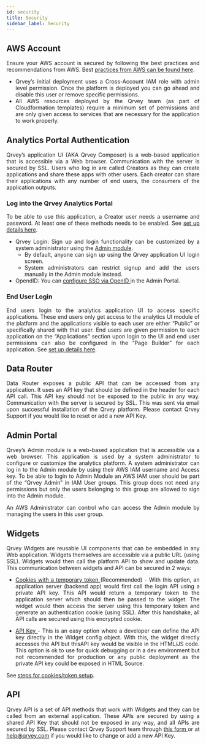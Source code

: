 ```yaml
---
id: security
title: Security
sidebar_label: Security
---
```

 
<div style="text-align: justify">

## AWS Account
Ensure your AWS account is secured by following the best practices and recommendations from AWS. Best <a href="https://aws.amazon.com/architecture/security-identity-compliance/?cards-all.sort-by=item.additionalFields.sortDate&cards-all.sort-order=desc">practices from AWS can be found here</a>.
* Qrvey’s initial deployment uses a Cross-Account IAM role with admin level permission. Once the platform is deployed you can go ahead and disable this user or remove specific permissions.
* All AWS resources deployed by the Qrvey team (as part of Cloudformation templates) require a minimum set of permissions and are only given access to services that are necessary for the application to work properly.

## Analytics Portal Authentication
Qrvey’s application UI (AKA Qrvey Composer) is a web-based application that is accessible via a Web browser. Communication with the server is secured by SSL. Users who log in are called Creators as they can create applications and share these apps with other users. Each creator can share their applications with any number of end users, the consumers of the application outputs.

### Log into the Qrvey Analytics Portal
To be able to use this application, a Creator user needs a username and password. At least one of these methods needs to be enabled.
See <a href="/docs/admin/admin-sections-platform/">set up details here</a>.

* Qrvey Login: Sign up and login functionality can be customized by a system administrator using the <a href="/docs/admin/admin-sections-platform/">Admin module</a>. 
  * By default, anyone can sign up using the Qrvey application UI login screen. 
  * System administrators can restrict signup and add the users manually in the Admin module instead.
* OpendID: You can <a href="/docs/admin/admin-sections-platform/#authentication"> configure SSO via OpenID </a> in the Admin Portal.

### End User Login 
End users login to the analytics application UI to access specific applications. These end users only get access to the analytics UI module of the platform and the applications visible to each user are either “Public” or specifically shared with that user.
End users are given permission to each application on the “Applications” section upon login to the UI and end user permissions can also be configured in the “Page Builder” for each application. See <a href="/docs/ui-docs/builders/user-management/">set up details here</a>.

## Data Router
Data Router exposes a public API that can be accessed from any application. It uses an API key that should be defined in the header for each API call. This API key should not be exposed to the public in any way. Communication with the server is secured by SSL. This was sent via email upon successful installation of the Qrvey platform. Please contact Qrvey Support if you would like to reset or add a new API Key.

## Admin Portal
Qrvey’s Admin module is a web-based application that is accessible via a web browser. This application is used by a system administrator to configure or customize the analytics platform. A system administrator can log in to the Admin module by using their AWS IAM username and Access key. To be able to login to Admin Module an AWS IAM user should be part of the “Qrvey Admin” in IAM User groups. This group does not need any permissions but only the users belonging to this group are allowed to sign into the Admin module.

An AWS Administrator can control who can access the Admin module by managing the users in this user group.

## Widgets
Qrvey Widgets are reusable UI components that can be embedded in any Web application. Widgets themselves are accessible via a public URL (using SSL). Widgets would then call the platform API to show and update data. This communication between widgets and API can be secured in 2 ways:
* <a href="/docs/embedding/widgets/widget-embedding-using-cookies/">Cookies with a temporary token </a> (Recommended) - With this option, an application server (backend app) would first call the login API using a private API key. This API would return a temporary token to the application server which should then be passed to the widget. The widget would then access the server using this temporary token and generate an authentication cookie (using SSL). After this handshake, all API calls are secured using this encrypted cookie.

* <a href="/docs/embedding/widgets/widget-intro/#api-key"> API Key </a> - This is an easy option where a developer can define the API key directly in the Widget config object. With this, the widget directly accesses the API but thisAPI key would be visible in the HTML/JS code. This option is ok to use for quick debugging or in a dev environment but not recommended for production or any public deployment as the private API key could be exposed in HTML Source.

See <a href="/docs/embedding/widgets/widget-embedding-using-cookies/">steps for cookies/token setup</a>.

## API
Qrvey API is a set of API methods that work with Widgets and they can be called from an external application. These APIs are secured by using a shared API Key that should not be exposed in any way, and all APIs are secured by SSL. Please contact Qrvey Support team through <a href="/docs/faqs/ask-us/">this form </a> or at help@qrvey.com if you would like to change or add a new API Key.